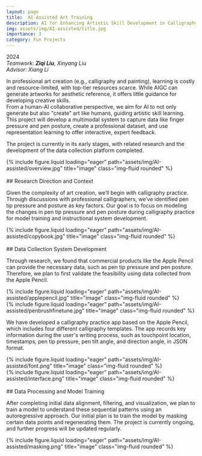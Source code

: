 ```yaml
---
layout: page
title:  AI-Assisted Art Training
description: AI for Enhancing Artistic Skill Development in Calligraphy and Painting
img: assets/img/AI-assisted/title.jpg
importance: 3
category: Fun Projects
---
```


2024  
*Teamwork: **Ziqi Liu**, Xinyang Liu*  
*Advisor: Xiang Li*  

In professional art creation (e.g., calligraphy and painting), learning is costly and resource-limited, with top-tier resources scarce. While AIGC can generate artworks for aesthetic reference, it offers little guidance for developing creative skills.  
From a human-AI collaborative perspective, we aim for AI to not only generate but also "create" art like humans, guiding artistic skill learning. This project will develop a multimodal system to capture data like finger pressure and pen posture, create a professional dataset, and use representation learning to offer interactive, expert feedback.  

The project is currently in its early stages, with related research and the development of the data collection platform completed.

<div class="row">
    <div class="col-sm mt-3 mt-md-0">
        {% include figure.liquid loading="eager" path="assets/img/AI-assisted/overview.jpg" title="image" class="img-fluid rounded" %}
    </div>
</div>

<br>
## Research Direction and Context  

Given the complexity of art creation, we’ll begin with calligraphy practice. Through discussions with professional calligraphers, we’ve identified pen tip pressure and posture as key factors. Our goal is to focus on modeling the changes in pen tip pressure and pen posture during calligraphy practice for model training and instructional system development.

<div class="row">
    <div class="col-sm mt-3 mt-md-0">
        {% include figure.liquid loading="eager" path="assets/img/AI-assisted/copybook.jpg" title="image" class="img-fluid rounded" %}
    </div>
</div>

<br>
## Data Collection System Development  

Through research, we found that commercial products like the Apple Pencil can provide the necessary data, such as pen tip pressure and pen posture. Therefore, we plan to first validate the feasibility using data collected from the Apple Pencil. 

<div class="row">
    <div class="col-sm mt-3 mt-md-0">
        {% include figure.liquid loading="eager" path="assets/img/AI-assisted/applepencil.jpg" title="image" class="img-fluid rounded" %}
    </div>
</div>
<div class="row">
    <div class="col-sm mt-3 mt-md-0">
        {% include figure.liquid loading="eager" path="assets/img/AI-assisted/penbrushfinetune.jpg" title="image" class="img-fluid rounded" %}
    </div>
</div>

We have developed a calligraphy practice app based on the Apple Pencil, which includes four different calligraphy templates. The app records key information during the user's writing process, such as touchpoint location, timestamps, pen tip pressure, pen tilt angle, and direction angle, in JSON format.

<div class="row">
    <div class="col-sm-4 mt-3 mt-md-0">
        {% include figure.liquid loading="eager" path="assets/img/AI-assisted/font.png" title="image" class="img-fluid rounded" %}
    </div>
    <div class="col-sm-8 mt-3 mt-md-0">
        {% include figure.liquid loading="eager" path="assets/img/AI-assisted/interface.png" title="image" class="img-fluid rounded" %}
    </div>
</div>

<br>
## Data Processing and Model Training 

After completing initial data alignment, filtering, and visualization, we plan to train a model to understand these sequential patterns using an autoregressive approach. Our initial plan is to train the model by masking certain data points and regenerating them. The project is currently ongoing, and further progress will be updated regularly.

<div class="row">
    <div class="col-sm mt-3 mt-md-0">
        {% include figure.liquid loading="eager" path="assets/img/AI-assisted/masking.png" title="image" class="img-fluid rounded" %}
    </div>
</div>